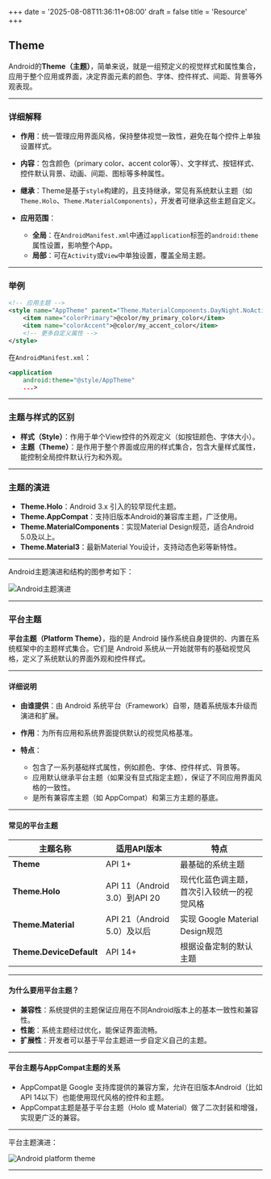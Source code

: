 +++
date = '2025-08-08T11:36:11+08:00'
draft = false
title = 'Resource'
+++

## Theme

Android的**Theme（主题）**，简单来说，就是一组预定义的视觉样式和属性集合，应用于整个应用或界面，决定界面元素的颜色、字体、控件样式、间距、背景等外观表现。

---

### 详细解释

* **作用**：统一管理应用界面风格，保持整体视觉一致性，避免在每个控件上单独设置样式。
* **内容**：包含颜色（primary color、accent color等）、文字样式、按钮样式、控件默认背景、动画、间距、图标等多种属性。
* **继承**：Theme是基于`style`构建的，且支持继承，常见有系统默认主题（如`Theme.Holo`、`Theme.MaterialComponents`），开发者可继承这些主题自定义。
* **应用范围**：

  * **全局**：在`AndroidManifest.xml`中通过`application`标签的`android:theme`属性设置，影响整个App。
  * **局部**：可在`Activity`或`View`中单独设置，覆盖全局主题。

---

### 举例

```xml
<!-- 应用主题 -->
<style name="AppTheme" parent="Theme.MaterialComponents.DayNight.NoActionBar">
    <item name="colorPrimary">@color/my_primary_color</item>
    <item name="colorAccent">@color/my_accent_color</item>
    <!-- 更多自定义属性 -->
</style>
```

在`AndroidManifest.xml`：

```xml
<application
    android:theme="@style/AppTheme"
    ...>
```

---

### 主题与样式的区别

* **样式（Style）**：作用于单个View控件的外观定义（如按钮颜色、字体大小）。
* **主题（Theme）**：是作用于整个界面或应用的样式集合，包含大量样式属性，能控制全局控件默认行为和外观。

---

### 主题的演进

* **Theme.Holo**：Android 3.x 引入的较早现代主题。
* **Theme.AppCompat**：支持旧版本Android的兼容库主题，广泛使用。
* **Theme.MaterialComponents**：实现Material Design规范，适合Android 5.0及以上。
* **Theme.Material3**：最新Material You设计，支持动态色彩等新特性。

---

Android主题演进和结构的图参考如下：

![Android主题演进](/ethenslab/images/theme.png)

---

### 平台主题

**平台主题（Platform Theme）**，指的是 Android 操作系统自身提供的、内置在系统框架中的主题样式集合。它们是 Android 系统从一开始就带有的基础视觉风格，定义了系统默认的界面外观和控件样式。

---

#### 详细说明

* **由谁提供**：由 Android 系统平台（Framework）自带，随着系统版本升级而演进和扩展。
* **作用**：为所有应用和系统界面提供默认的视觉风格基准。
* **特点**：

  * 包含了一系列基础样式属性，例如颜色、字体、控件样式、背景等。
  * 应用默认继承平台主题（如果没有显式指定主题），保证了不同应用界面风格的一致性。
  * 是所有兼容库主题（如 AppCompat）和第三方主题的基底。

---

#### 常见的平台主题

| 主题名称                    | 适用API版本                    | 特点                          |
| ----------------------- | -------------------------- | --------------------------- |
| **Theme**               | API 1+                     | 最基础的系统主题                    |
| **Theme.Holo**          | API 11（Android 3.0）到API 20 | 现代化蓝色调主题，首次引入较统一的视觉风格       |
| **Theme.Material**      | API 21（Android 5.0）及以后     | 实现 Google Material Design规范 |
| **Theme.DeviceDefault** | API 14+                    | 根据设备定制的默认主题                 |

---

#### 为什么要用平台主题？

* **兼容性**：系统提供的主题保证应用在不同Android版本上的基本一致性和兼容性。
* **性能**：系统主题经过优化，能保证界面流畅。
* **扩展性**：开发者可以基于平台主题进一步自定义自己的主题。

---

#### 平台主题与AppCompat主题的关系

* AppCompat是 Google 支持库提供的兼容方案，允许在旧版本Android（比如API 14以下）也能使用现代风格的控件和主题。
* AppCompat主题是基于平台主题（Holo 或 Material）做了二次封装和增强，实现更广泛的兼容。

---

平台主题演进：

![Android platform theme](ethenslab/images/platform-theme.png)

---
